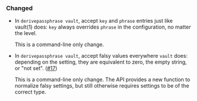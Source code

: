 ### Changed

  - In `derivepassphrase vault`, accept `key` and `phrase` entries just like
    vault(1) does: `key` always overrides `phrase` in the configuration, no
    matter the level.

    This is a command-line only change.
  - In `derivepassphrase vault`, accept falsy values everywhere `vault` does:
    depending on the setting, they are equivalent to zero, the empty string, or
    "not set". ([#17])

    This is a command-line only change.  The API provides a new function to
    normalize falsy settings, but still otherwise requires settings to be of
    the correct type.

[#17]: https://github.com/the-13th-letter/derivepassphrase/issues/17
